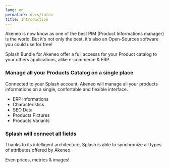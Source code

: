 ```yaml
---
lang: en
permalink: docs/intro
title: Introduction
---
```


Akeneo is now know as one of the best PIM (Product Informations manager) is the world. 
But it's not only the best, it's also an Open-Sources software you could use for free!

Splash Bundle for Akeneo offer a full accesss for your Product catalog to your others applications, alike e-commerce & ERP.

### Manage all your Products Catalog on a single place

Connected to your Splash account, Akeneo will manage all your products informations on a single, confortable and flexible interface.

* ERP Informations
* Characteristics
* SEO Data
* Products Pictures
* Products Variants

### Splash will connect all fields

Thanks to its intelligent architecture, Splash is able to synchronize all types of attributes offered by Akeneo.

Even prices, metrics & images!  
